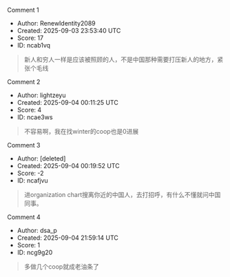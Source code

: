Comment 1

- Author: RenewIdentity2089
- Created: 2025-09-03 23:53:40 UTC
- Score: 17
- ID: ncab1vq

> 新人和穷人一样是应该被照顾的人，不是中国那种需要打压新人的地方，紧张个毛线

Comment 2

- Author: lightzeyu
- Created: 2025-09-04 00:11:25 UTC
- Score: 4
- ID: ncae3ws

> 不容易啊，我在找winter的coop也是0进展

Comment 3

- Author: [deleted]
- Created: 2025-09-04 00:19:52 UTC
- Score: -2
- ID: ncafjvu

> 进organization chart搜离你近的中国人，去打招呼，有什么不懂就问中国同事。

Comment 4

- Author: dsa_p
- Created: 2025-09-04 21:59:14 UTC
- Score: 1
- ID: ncg9g20

> 多做几个coop就成老油条了
